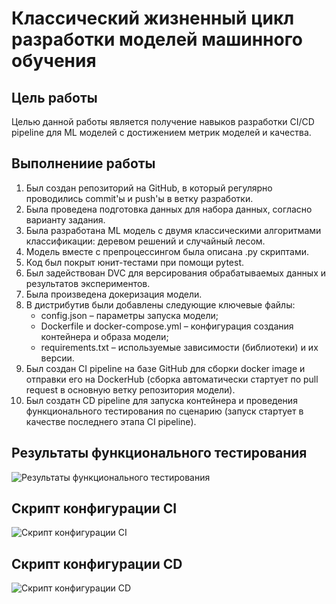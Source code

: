 # Классический жизненный цикл разработки моделей машинного обучения

## Цель работы
Целью данной работы является получение навыков разработки CI/CD pipeline для ML моделей с достижением метрик моделей и качества.

## Выполнениие работы
1. Был создан репозиторий на GitHub, в который регулярно проводились commit'ы и push'ы в ветку разработки.
2. Была проведена подготовка данных для набора данных, согласно варианту задания.
3. Была разработана ML модель с двумя классическими алгоритмами классификации: деревом решений и случайный лесом.
4. Модель вместе с препроцессингом была описана .py скриптами.
5. Код был покрыт юнит-тестами при помощи pytest.
6. Был задействован DVC для версирования обрабатываемых данных и результатов экспериментов.
7. Была произведена докеризация модели.
8. В дистрибутив были добавлены следующие ключевые файлы:
    - config.json – параметры запуска модели;
    - Dockerfile и docker-compose.yml – конфигурация создания контейнера и образа модели;
    - requirements.txt – используемые зависимости (библиотеки) и их версии.
9. Был создан CI pipeline на базе GitHub для сборки docker image и отправки его на DockerHub (сборка автоматически стартует по pull request в основную ветку репозитория модели).
10. Был создатн CD pipeline для запуска контейнера и проведения функционального тестирования по сценарию (запуск стартует в качестве последнего этапа CI pipeline).

## Результаты функционального тестирования
![Результаты функционального тестирования](https://user-images.githubusercontent.com/29786176/235805260-be3228f3-5fc9-439d-be7d-8e1d442b5f86.png)

## Скрипт конфигурации CI
![Скрипт конфигурации CI](https://user-images.githubusercontent.com/29786176/235805489-3301fc63-dc0e-4e2c-8c22-ae5beee1d462.png)

## Скрипт конфигурации CD
![Скрипт конфигурации CD](https://user-images.githubusercontent.com/29786176/235805621-2c96b9bc-a4ac-42a1-8446-2c8a39cf4bb5.png)
